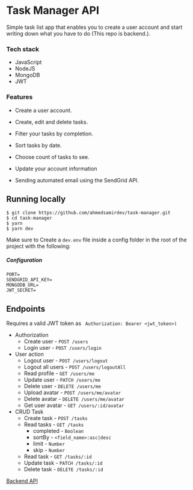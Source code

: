 # Task Manager API

Simple task list app that enables you to create a user account and start writing down what you have to do (This repo is backend.).



### Tech stack

- JavaScript
- NodeJS
- MongoDB
- JWT



### **Features**

- Create a user account.

- Create, edit and delete tasks.

- Filter your tasks by completion.

- Sort tasks by date.

- Choose count of tasks to see.

- Update your account information

- Sending automated email using the SendGrid API.

  

## Running locally

```
$ git clone https://github.com/ahmedsamirdev/task-manager.git
$ cd task-manager
$ yarn
$ yarn dev
```

Make sure to Create a `dev.env` file inside a config folder in the root of the project with the following:

##### Configuration

```
PORT=
SENDGRID_API_KEY=
MONGODB_URL=
JWT_SECRET=
```



## Endpoints

Requires a valid JWT token as ` Authorization: Bearer <jwt_token>)`

- Authorization
  - Create user - `POST /users`
  - Login user - `POST /users/login`
- User action
  - Logout user - `POST /users/logout`
  - Logout all users - `POST /users/logoutAll`
  - Read profile - `GET /users/me`
  - Update user - `PATCH /users/me`
  - Delete user - `DELETE /users/me`
  - Upload avatar - `POST /users/me/avatar`
  - Delete avatar - `DELETE /users/me/avatar`
  - Get user avatar - `GET /users/:id/avatar`
- CRUD Task 
  - Create task - `POST /tasks`
  - Read tasks - `GET /tasks`
    - completed - `Boolean`
    - sortBy - `<field_name>:asc|desc`
    - limit - `Number`
    - skip - `Number`
  - Read task - `GET /tasks/:id`
  - Update task - `PATCH /tasks/:id`
  - Delete task - `DELETE /tasks/:id`

[Backend API](https://task-manager-api-as.herokuapp.com/)

